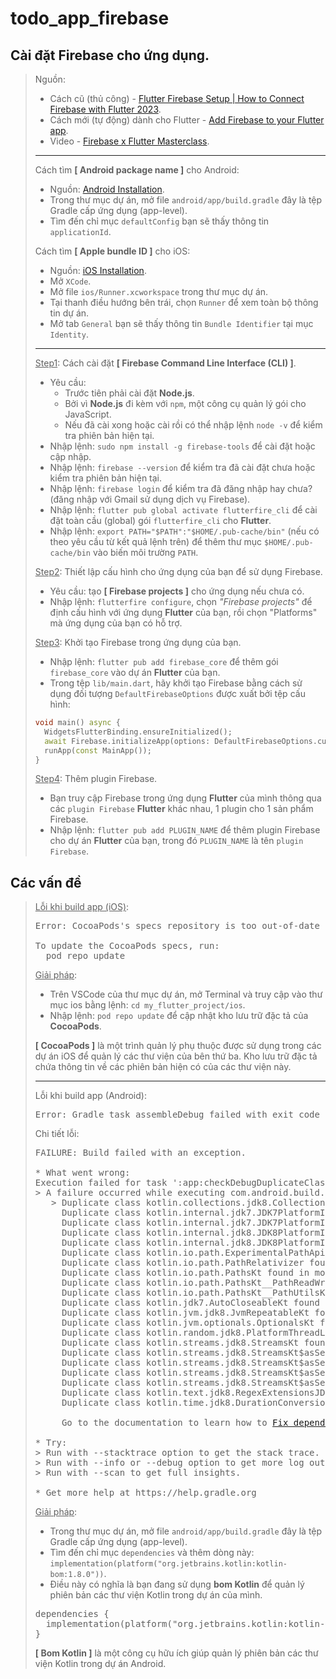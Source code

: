 # todo_app_firebase

## Cài đặt Firebase cho ứng dụng.

> Nguồn:
> - Cách cũ (thủ công) - [Flutter Firebase Setup | How to Connect Firebase with Flutter 2023](https://www.youtube.com/watch?v=keZL9K2ZmH4).
> - Cách mới (tự động) dành cho Flutter - [Add Firebase to your Flutter app](https://firebase.google.com/docs/flutter/setup?platform=android).
> - Video - [Firebase x Flutter Masterclass](https://www.youtube.com/watch?v=0RWLaJxW7Oc).
>
> ---
>
> Cách tìm **[ Android package name ]** cho Android:
> - Nguồn: [Android Installation](https://firebase.flutter.dev/docs/manual-installation/android/).
> - Trong thư mục dự án, mở file `android/app/build.gradle` đây là tệp Gradle cấp ứng dụng (app-level).
> - Tìm đến chỉ mục `defaultConfig` bạn sẽ thấy thông tin `applicationId`.
>
> Cách tìm **[ Apple bundle ID ]** cho iOS:
> - Nguồn: [iOS Installation](https://firebase.flutter.dev/docs/manual-installation/ios/).
> - Mở `XCode`.
> - Mở file `ios/Runner.xcworkspace` trong thư mục dự án.
> - Tại thanh điều hướng bên trái, chọn `Runner` để xem toàn bộ thông tin dự án.
> - Mở tab `General` bạn sẽ thấy thông tin `Bundle Identifier` tại mục `Identity`.
>
> ---
>
> <u>Step1</u>: Cách cài đặt **[ Firebase Command Line Interface (CLI) ]**.
>
> - Yêu cầu:
>   - Trước tiên phải cài đặt **Node.js**.
>   - Bởi vì **Node.js** đi kèm với `npm`, một công cụ quản lý gói cho JavaScript.
>   - Nếu đã cài xong hoặc cài rồi có thể nhập lệnh `node -v` để kiểm tra phiên bản hiện tại.
> - Nhập lệnh: `sudo npm install -g firebase-tools` để cài đặt hoặc cập nhập.
> - Nhập lệnh: `firebase --version` để kiểm tra đã cài đặt chưa hoặc kiểm tra phiên bản hiện tại.
> - Nhập lệnh: `firebase login` để kiểm tra đã đăng nhập hay chưa? (đăng nhập với Gmail sử dụng dịch vụ Firebase).
> - Nhập lệnh: `flutter pub global activate flutterfire_cli` để cài đặt toàn cầu (global) gói `flutterfire_cli` cho **Flutter**.
> - Nhập lệnh: `export PATH="$PATH":"$HOME/.pub-cache/bin"` (nếu có theo yêu cầu từ kết quả lệnh trên) để thêm thư mục `$HOME/.pub-cache/bin` vào biến môi trường `PATH`.
>
> <u>Step2</u>: Thiết lập cấu hình cho ứng dụng của bạn để sử dụng Firebase.
>
> - Yêu cầu: tạo **[ Firebase projects ]** cho ứng dụng nếu chưa có.
> - Nhập lệnh: `flutterfire configure`, chọn *"Firebase projects"* để định cấu hình với ứng dụng **Flutter** của bạn, rồi chọn "Platforms" mà ứng dụng của bạn có hỗ trợ.
>
> <u>Step3</u>: Khởi tạo Firebase trong ứng dụng của bạn.
>
> - Nhập lệnh: `flutter pub add firebase_core` để thêm gói `firebase_core` vào dự án **Flutter** của bạn.
> - Trong tệp `lib/main.dart`, hãy khởi tạo Firebase bằng cách sử dụng đối tượng `DefaultFirebaseOptions` được xuất bởi tệp cấu hình:
>
> ```Dart
> void main() async {
>   WidgetsFlutterBinding.ensureInitialized();
>   await Firebase.initializeApp(options: DefaultFirebaseOptions.currentPlatform);
>   runApp(const MainApp());
> }
> ```
>
> <u>Step4</u>: Thêm plugin Firebase.
>
> - Bạn truy cập Firebase trong ứng dụng **Flutter** của mình thông qua các `plugin Firebase` **Flutter** khác nhau, 1 plugin cho 1 sản phẩm Firebase.
> - Nhập lệnh: `flutter pub add PLUGIN_NAME` để thêm plugin Firebase cho dự án **Flutter** của bạn, trong đó `PLUGIN_NAME` là tên `plugin Firebase`.

## Các vấn đề

> <u>Lỗi khi build app (iOS)</u>:
>
> <pre>
> Error: CocoaPods's specs repository is too out-of-date to satisfy dependencies.
>
> To update the CocoaPods specs, run:
>   pod repo update
> </pre>
>
> <u>Giải pháp</u>:
>
> - Trên VSCode của thư mục dự án, mở Terminal và truy cập vào thư mục ios bằng lệnh: `cd my_flutter_project/ios`.
> - Nhập lệnh: `pod repo update` để cập nhật kho lưu trữ đặc tả của **CocoaPods**.
>
> **[ CocoaPods ]** là một trình quản lý phụ thuộc được sử dụng trong các dự án iOS để quản lý các thư viện của bên thứ ba. Kho lưu trữ đặc tả chứa thông tin về các phiên bản hiện có của các thư viện này.
>
> ---
>
> Lỗi khi build app (Android):
>
> <pre>
> Error: Gradle task assembleDebug failed with exit code 1
> </pre>
>
> Chi tiết lỗi:
>
> <pre>
> FAILURE: Build failed with an exception.
>
> * What went wrong:
> Execution failed for task ':app:checkDebugDuplicateClasses'.
> > A failure occurred while executing com.android.build.gradle.internal.tasks.CheckDuplicatesRunnable
>    > Duplicate class kotlin.collections.jdk8.CollectionsJDK8Kt found in modules jetified-kotlin-stdlib-1.8.22 (org.jetbrains.kotlin:kotlin-stdlib:1.8.22) and jetified-kotlin-stdlib-jdk8-1.7.10 (org.jetbrains.kotlin:kotlin-stdlib-jdk8:1.7.10)
>      Duplicate class kotlin.internal.jdk7.JDK7PlatformImplementations found in modules jetified-kotlin-stdlib-1.8.22 (org.jetbrains.kotlin:kotlin-stdlib:1.8.22) and jetified-kotlin-stdlib-jdk7-1.7.10 (org.jetbrains.kotlin:kotlin-stdlib-jdk7:1.7.10)
>      Duplicate class kotlin.internal.jdk7.JDK7PlatformImplementations$ReflectSdkVersion found in modules jetified-kotlin-stdlib-1.8.22 (org.jetbrains.kotlin:kotlin-stdlib:1.8.22) and jetified-kotlin-stdlib-jdk7-1.7.10 (org.jetbrains.kotlin:kotlin-stdlib-jdk7:1.7.10)
>      Duplicate class kotlin.internal.jdk8.JDK8PlatformImplementations found in modules jetified-kotlin-stdlib-1.8.22 (org.jetbrains.kotlin:kotlin-stdlib:1.8.22) and jetified-kotlin-stdlib-jdk8-1.7.10 (org.jetbrains.kotlin:kotlin-stdlib-jdk8:1.7.10)
>      Duplicate class kotlin.internal.jdk8.JDK8PlatformImplementations$ReflectSdkVersion found in modules jetified-kotlin-stdlib-1.8.22 (org.jetbrains.kotlin:kotlin-stdlib:1.8.22) and jetified-kotlin-stdlib-jdk8-1.7.10 (org.jetbrains.kotlin:kotlin-stdlib-jdk8:1.7.10)
>      Duplicate class kotlin.io.path.ExperimentalPathApi found in modules jetified-kotlin-stdlib-1.8.22 (org.jetbrains.kotlin:kotlin-stdlib:1.8.22) and jetified-kotlin-stdlib-jdk7-1.7.10 (org.jetbrains.kotlin:kotlin-stdlib-jdk7:1.7.10)
>      Duplicate class kotlin.io.path.PathRelativizer found in modules jetified-kotlin-stdlib-1.8.22 (org.jetbrains.kotlin:kotlin-stdlib:1.8.22) and jetified-kotlin-stdlib-jdk7-1.7.10 (org.jetbrains.kotlin:kotlin-stdlib-jdk7:1.7.10)
>      Duplicate class kotlin.io.path.PathsKt found in modules jetified-kotlin-stdlib-1.8.22 (org.jetbrains.kotlin:kotlin-stdlib:1.8.22) and jetified-kotlin-stdlib-jdk7-1.7.10 (org.jetbrains.kotlin:kotlin-stdlib-jdk7:1.7.10)
>      Duplicate class kotlin.io.path.PathsKt__PathReadWriteKt found in modules jetified-kotlin-stdlib-1.8.22 (org.jetbrains.kotlin:kotlin-stdlib:1.8.22) and jetified-kotlin-stdlib-jdk7-1.7.10 (org.jetbrains.kotlin:kotlin-stdlib-jdk7:1.7.10)
>      Duplicate class kotlin.io.path.PathsKt__PathUtilsKt found in modules jetified-kotlin-stdlib-1.8.22 (org.jetbrains.kotlin:kotlin-stdlib:1.8.22) and jetified-kotlin-stdlib-jdk7-1.7.10 (org.jetbrains.kotlin:kotlin-stdlib-jdk7:1.7.10)
>      Duplicate class kotlin.jdk7.AutoCloseableKt found in modules jetified-kotlin-stdlib-1.8.22 (org.jetbrains.kotlin:kotlin-stdlib:1.8.22) and jetified-kotlin-stdlib-jdk7-1.7.10 (org.jetbrains.kotlin:kotlin-stdlib-jdk7:1.7.10)
>      Duplicate class kotlin.jvm.jdk8.JvmRepeatableKt found in modules jetified-kotlin-stdlib-1.8.22 (org.jetbrains.kotlin:kotlin-stdlib:1.8.22) and jetified-kotlin-stdlib-jdk8-1.7.10 (org.jetbrains.kotlin:kotlin-stdlib-jdk8:1.7.10)
>      Duplicate class kotlin.jvm.optionals.OptionalsKt found in modules jetified-kotlin-stdlib-1.8.22 (org.jetbrains.kotlin:kotlin-stdlib:1.8.22) and jetified-kotlin-stdlib-jdk8-1.7.10 (org.jetbrains.kotlin:kotlin-stdlib-jdk8:1.7.10)
>      Duplicate class kotlin.random.jdk8.PlatformThreadLocalRandom found in modules jetified-kotlin-stdlib-1.8.22 (org.jetbrains.kotlin:kotlin-stdlib:1.8.22) and jetified-kotlin-stdlib-jdk8-1.7.10 (org.jetbrains.kotlin:kotlin-stdlib-jdk8:1.7.10)
>      Duplicate class kotlin.streams.jdk8.StreamsKt found in modules jetified-kotlin-stdlib-1.8.22 (org.jetbrains.kotlin:kotlin-stdlib:1.8.22) and jetified-kotlin-stdlib-jdk8-1.7.10 (org.jetbrains.kotlin:kotlin-stdlib-jdk8:1.7.10)
>      Duplicate class kotlin.streams.jdk8.StreamsKt$asSequence$$inlined$Sequence$1 found in modules jetified-kotlin-stdlib-1.8.22 (org.jetbrains.kotlin:kotlin-stdlib:1.8.22) and jetified-kotlin-stdlib-jdk8-1.7.10 (org.jetbrains.kotlin:kotlin-stdlib-jdk8:1.7.10)
>      Duplicate class kotlin.streams.jdk8.StreamsKt$asSequence$$inlined$Sequence$2 found in modules jetified-kotlin-stdlib-1.8.22 (org.jetbrains.kotlin:kotlin-stdlib:1.8.22) and jetified-kotlin-stdlib-jdk8-1.7.10 (org.jetbrains.kotlin:kotlin-stdlib-jdk8:1.7.10)
>      Duplicate class kotlin.streams.jdk8.StreamsKt$asSequence$$inlined$Sequence$3 found in modules jetified-kotlin-stdlib-1.8.22 (org.jetbrains.kotlin:kotlin-stdlib:1.8.22) and jetified-kotlin-stdlib-jdk8-1.7.10 (org.jetbrains.kotlin:kotlin-stdlib-jdk8:1.7.10)
>      Duplicate class kotlin.streams.jdk8.StreamsKt$asSequence$$inlined$Sequence$4 found in modules jetified-kotlin-stdlib-1.8.22 (org.jetbrains.kotlin:kotlin-stdlib:1.8.22) and jetified-kotlin-stdlib-jdk8-1.7.10 (org.jetbrains.kotlin:kotlin-stdlib-jdk8:1.7.10)
>      Duplicate class kotlin.text.jdk8.RegexExtensionsJDK8Kt found in modules jetified-kotlin-stdlib-1.8.22 (org.jetbrains.kotlin:kotlin-stdlib:1.8.22) and jetified-kotlin-stdlib-jdk8-1.7.10 (org.jetbrains.kotlin:kotlin-stdlib-jdk8:1.7.10)
>      Duplicate class kotlin.time.jdk8.DurationConversionsJDK8Kt found in modules jetified-kotlin-stdlib-1.8.22 (org.jetbrains.kotlin:kotlin-stdlib:1.8.22) and jetified-kotlin-stdlib-jdk8-1.7.10 (org.jetbrains.kotlin:kotlin-stdlib-jdk8:1.7.10)
>
>      Go to the documentation to learn how to <a href="d.android.com/r/tools/classpath-sync-errors">Fix dependency resolution errors</a>.
>
> * Try:
> > Run with --stacktrace option to get the stack trace.
> > Run with --info or --debug option to get more log output.
> > Run with --scan to get full insights.
>
> * Get more help at https://help.gradle.org
> </pre>
>
> <u>Giải pháp</u>:
>
> - Trong thư mục dự án, mở file `android/app/build.gradle` đây là tệp Gradle cấp ứng dụng (app-level).
> - Tìm đến chỉ mục `dependencies` và thêm dòng này: `implementation(platform("org.jetbrains.kotlin:kotlin-bom:1.8.0"))`.
> - Điều này có nghĩa là bạn đang sử dụng **bom Kotlin** để quản lý phiên bản các thư viện Kotlin trong dự án của mình.
>
> <pre>
> dependencies {
>   implementation(platform("org.jetbrains.kotlin:kotlin-bom:1.8.0"))
> }
> </pre>
>
> **[ Bom Kotlin ]** là một công cụ hữu ích giúp quản lý phiên bản các thư viện Kotlin trong dự án Android. 
